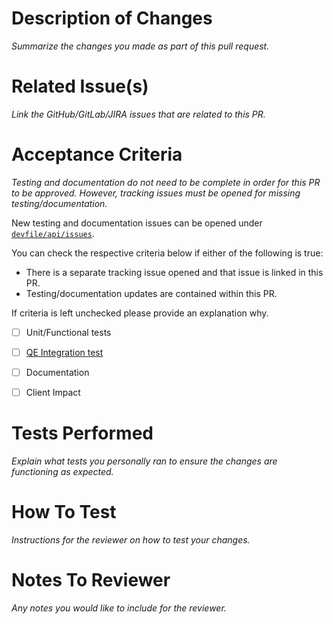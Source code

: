 # Description of Changes
_Summarize the changes you made as part of this pull request._

# Related Issue(s)
_Link the GitHub/GitLab/JIRA issues that are related to this PR._

# Acceptance Criteria
<!-- _Check the relevant boxes below_ -->
_Testing and documentation do not need to be complete in order for this PR to be approved. However, tracking issues must be opened for missing testing/documentation._

New testing and documentation issues can be opened under [`devfile/api/issues`](https://github.com/devfile/api/issues).

You can check the respective criteria below if either of the following is true:
- There is a separate tracking issue opened and that issue is linked in this PR.
- Testing/documentation updates are contained within this PR.

If criteria is left unchecked please provide an explanation why.

- [ ] Unit/Functional tests

  <!-- _These are run as part of the PR workflow, ensure they are updated_ -->

- [ ] [QE Integration test](https://github.com/devfile/integration-tests)

  <!--  _Do we need to verify integration with ODO and Openshift console?_ -->

- [ ] Documentation

   <!-- _This includes product docs and READMEs._ -->

- [ ] Client Impact

  <!-- _Do we have anything that can break our clients?  If so, open a notifying issue_ -->

# Tests Performed
_Explain what tests you personally ran to ensure the changes are functioning as expected._

# How To Test
_Instructions for the reviewer on how to test your changes._

# Notes To Reviewer
_Any notes you would like to include for the reviewer._
